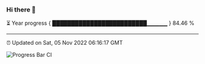 ### Hi there 👋

⏳ Year progress { █████████████████████████▁▁▁▁▁ } 84.46 %

---

⏰ Updated on Sat, 05 Nov 2022 06:16:17 GMT

![Progress Bar CI](https://github.com/liununu/liununu/workflows/Progress%20Bar%20CI/badge.svg)
